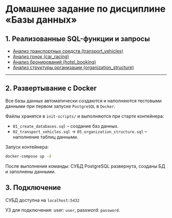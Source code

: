 # Домашнее задание по дисциплине «Базы данных»

## 1. Реализованные SQL-функции и запросы

- [Анализ транспортных средств (transport_vehicles)](01_transport_vehicles/transport_vehicles.md)
- [Анализ гонок (car_racing)](02_car_racing/car_racing.md)
- [Анализ бронирований (hotel_booking)](03_hotel_booking/hotel_booking.md)
- [Анализ структуры организации (organization_structure)](04_organization_structure/organization_structure.md)

---

## 2. Развертывание с Docker

Все базы данных автоматически создаются и наполняются тестовыми данными при первом запуске `PostgreSQL` в `Docker`.

Файлы хранятся в `init-scripts/` и выполняются при старте контейнера:

- `01_create_databases.sql` – создание баз данных.
- `02_transport_vehicles.sql` → `05_organization_structure.sql` – наполнение таблиц данными.

Запуск контейнера:

```bash
docker-compose up -d
```
После выполнения команды: СУБД PostgreSQL развернута, созданы БД и заполнены данными.

## 3. Подключение

СУБД доступна на `localhost:5432`

УЗ для подключения:
user: `user`,
password: `password`.